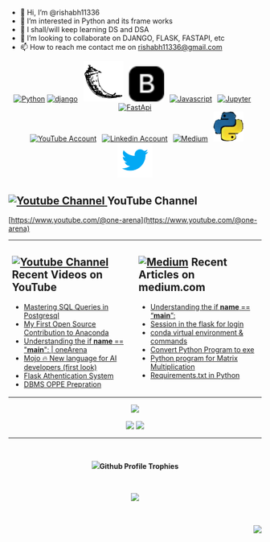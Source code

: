 - 👋 Hi, I’m @rishabh11336
- 👀 I’m interested in Python and its frame works
- 🌱 I shall/will keep learning DS and DSA
- 💞️ I’m looking to collaborate on DJANGO, FLASK, FASTAPI, etc
- 📫 How to reach me contact me on rishabh11336@gmail.com

<div align=center>
<a href="https://www.python.org/"><img src="https://s3.dualstack.us-east-2.amazonaws.com/pythondotorg-assets/media/files/python-logo-only.svg" title="Python" alt="Python" width="70"/></a> 
<a href="https://www.djangoproject.com/"><img src="https://static.djangoproject.com/img/logos/django-logo-positive.svg" alt="django" width="150"/></a> 
&ensp;<a href="https://flask.palletsprojects.com/en/2.3.x/"><img src="flask-svgrepo-com.svg" title="Flask" alt="Flask" width="80"/></a> 
&ensp;<a href="https://getbootstrap.com/"><img src="bootstrap-fill.svg" title="Bootstrap" alt="Bootstrap" width="70"/></a> 
&ensp;<a href="https://www.javascript.com/"><img src="https://cdn.cdnlogo.com/logos/j/69/javascript.svg" title="Javascript" alt="Javascript" width="60"/></a> 
&ensp;<a href="https://jupyter.org/"><img src="https://jupyter.org/assets/logos/rectanglelogo-greytext-orangebody-greymoons.svg" title="Jupyter" alt="Jupyter" width="240"/></a> 
&ensp;<a href="https://fastapi.tiangolo.com/"><img src="https://cdn.worldvectorlogo.com/logos/fastapi-1.svg" title="FastApi" alt="FastApi" width="70"/></a> <br>
&ensp;<a href="https://www.youtube.com/@one-arena"><img src="https://cdn.worldvectorlogo.com/logos/youtube-icon.svg" title="YouTube" alt="YouTube Account" width="80"/></a>
&ensp;<a href="https://www.linkedin.com/in/rishabh11336/"><img src="https://cdn.worldvectorlogo.com/logos/linkedin-icon-2.svg" title="Linkedin" alt="Linkedin Account" width="60"/></a> 
&ensp;<a href="https://medium.com/@asusrishabh"><img src="https://cdn-static-1.medium.com/_/fp/icons/Medium-Avatar-500x500.svg" title="Medium" alt="Medium" width="60"/></a> 
&ensp;<a href="https://www.onearena.co.in/"><img src="Screenshot 2022-08-19 042754.png" title="oneArena" alt="oneArena" width="60"/></a>
<a href="https://twitter.com/rishabh11336"><img src="icons8-twitter-240.svg" title="Twitter" alt="twitter" width="70"/></a>
</div>

## <a href="[https://www.youtube.com/@one-arena](https://www.youtube.com/@one-arena)"><img src="https://cdn.worldvectorlogo.com/logos/youtube-icon.svg" title="YouTube ChannelDocker" alt="Youtube Channel" width="30"/> </a>   YouTube Channel

[https://www.youtube.com/@one-arena](https://www.youtube.com/@one-arena)
 


 
 <table><tr><td valign="top" width="50%">

## <a href="https://www.youtube.com/@one-arena"><img src="https://cdn.worldvectorlogo.com/logos/youtube-icon.svg" title="YouTube ChannelDocker" alt="Youtube Channel" width="30"/> </a>   Recent Videos on YouTube      
 
<!-- YOUTUBE-VIDEOS-LIST:START -->
- [Mastering SQL Queries in Postgresql](https://youtu.be/_cBWseETBhw)
- [My First Open Source Contribution to Anaconda](https://youtu.be/y7VSdPXVC8o)
- [Understanding the if __name__ == "__main__": | oneArena](https://youtu.be/YjgWcqUVUuI)
- [Mojo 🔥 New language for AI developers (first look)](https://youtu.be/P4vL1HKIcKY)
- [Flask Athentication System](https://www.youtube.com/playlist?list=PLOWpNXd4d3vTlhmOJw0lsfawIXeyj8Sxb)
- [DBMS OPPE Prepration](https://www.youtube.com/playlist?list=PLOWpNXd4d3vQETIZYvCZxTdewFYCo5b47)
<!-- YOUTUBE-VIDEOS-LIST:END --> 
 
</td><td valign="top" width="50%">

## <a href="https://medium.com/@asusrishabh"><img src="https://cdn-static-1.medium.com/_/fp/icons/Medium-Avatar-500x500.svg" title="Medium" alt="Medium" width="25"/></a>   Recent Articles on medium.com     
 <!-- DEVTO-BLOG-LIST:START -->
- [Understanding the if __name__ == “__main__”:](https://medium.com/@asusrishabh/understanding-the-if-name-main-15538fd9df66)
- [Session in the flask for login](https://medium.com/@asusrishabh/session-in-the-flask-for-login-3c2f4132a3d8)
- [conda virtual environment & commands](https://medium.com/@asusrishabh/conda-virtual-environment-commands-9877b4730220)
- [Convert Python Program to exe](https://medium.com/@asusrishabh/convert-python-program-to-exe-c773345716df)
- [Python program for Matrix Multiplication](https://medium.com/@asusrishabh/python-program-for-matrix-multiplication-5c1de08bb105)
- [Requirements.txt in Python](https://medium.com/@asusrishabh/requirements-txt-in-python-947b0b43bbe6)
<!-- DEVTO-BLOG-LIST:END -->

</td></tr></table>

<!-- Github Statistics  -->
<p align="center">
    <img src="https://github-readme-streak-stats.herokuapp.com?user=rishabh11336&theme=highcontrast&ring=407BFF&fire=407BFF&currStreakLabel=FFFFFF&sideLabels=407BFF&border=FFFFFF" />
</p>
<p align="center">
    <img height="137px" src="https://github-readme-stats.vercel.app/api?username=rishabh11336&hide_title=true&theme=highcontrast&icon_color=407BFF&show_icons=1&border=FFFFFF&title_color=407BFF" />
    <img height="137px" src="https://github-readme-stats.vercel.app/api/top-langs/?username=rishabh11336&hide=makefile&hide_title=true&layout=compact&langs_count=6&theme=highcontrast" />
</p>

<hr/>
<br/>
<p align="center"><img src="https://media.giphy.com/media/QaMcXSekUWx7aogAUr/giphy.gif" width="60" /><b>Github Profile Trophies</b></h4></p><br>
<p align="center"><img src="https://github-profile-trophy.vercel.app/?username=rishabh11336" /></p>
<br/>
<p align="right">
<img src="https://komarev.com/ghpvc/?username=rishabh11336&color=0052f7&label=PROFILE+VIEWS"/>
</p>

<!---
rishabh11336/rishabh11336 is a ✨ special ✨ repository because its `README.md` (this file) appears on your GitHub profile.
You can click the Preview link to take a look at your changes.
--->
